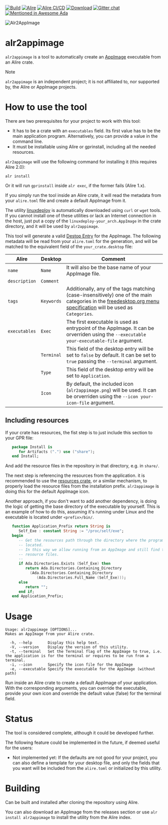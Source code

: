 [![Build](https://github.com/mgrojo/alr2appimage/actions/workflows/main.yml/badge.svg)](https://github.com/mgrojo/alr2appimage/actions/workflows/main.yml)
[![Alire](https://img.shields.io/endpoint?url=https://alire.ada.dev/badges/alr2appimage.json)](https://alire.ada.dev/crates/alr2appimage.html)
[![Alire CI/CD](https://img.shields.io/endpoint?url=https://alire-crate-ci.ada.dev/badges/alr2appimage.json)](https://alire-crate-ci.ada.dev/crates/alr2appimage.html)
[![Download][download-img]][download]
[![Gitter chat](https://badges.gitter.im/gitterHQ/gitter.png)](https://gitter.im/ada-lang/Lobby)
[![Mentioned in Awesome Ada](https://awesome.re/mentioned-badge.svg)](https://github.com/ohenley/awesome-ada)

  [download-img]: https://img.shields.io/github/downloads/mgrojo/alr2appimage/total.svg
  [download]: https://github.com/mgrojo/alr2appimage/releases
  
![Alr2AppImage](https://raw.githubusercontent.com/mgrojo/alr2appimage/master/share/alr2appimage/alr2appimage.png "alr2appimage icon")

# alr2appimage

`alr2appimage` is a tool to automatically create an
[AppImage](https://appimage.org/) executable from an Alire crate.

> [!NOTE]
> `alr2appimage` is an independent project; it is not
> affiliated to, nor supported by, the Alire or AppImage projects.

# How to use the tool

There are two prerequisites for your project to work with this tool:
- It has to be a crate with an `executables` field. Its first value
  has to be the main application program. Alternatively, you can
  provide a value in the command line.
- It must be installable using Alire or gprinstall, including all the
  needed resources.


`alr2appimage` will use the following command for installing it (this requires Alire 2.0):
```shell
alr install
```
Or it will run `gprinstall` inside `alr exec`, if the former fails (Alire 1.x).

If you simply run the tool inside an Alire crate, it will read the
metadata from your `alire.toml` file and create a default AppImage
from it.

The utility [linuxdeploy](https://github.com/linuxdeploy/linuxdeploy)
is automatically downloaded using `curl` or `wget` tools. If you
cannot install one of these utilities or lack an Internet connection in the
host, just put a copy of the `linuxdeploy-your_arch.AppImage` in the
crate directory, and it will be used by `alr2appimage`.

This tool will generate a valid [Destop Entry](https://specifications.freedesktop.org/desktop-entry-spec/latest/)
for the AppImage. The following metadata will be read from your
`alire.toml` for the generation, and will be matched to the equivalent
field of the `your_crate.desktop` file:

| Alire         | Desktop    | Comment                                                                                                                                                                                                                               |
|---------------|------------|---------------------------------------------------------------------------------------------------------------------------------------------------------------------------------------------------------------------------------------|
| `name`        | `Name`     | It will also be the base name of your AppImage file.                                                                                                                                                                                  |
| `description` | `Comment`  |                                                                                                                                                                                                                                       |
| `tags`        | `Keywords` | Additionally, any of the tags matching (case-insensitively) one of the main categories in the [freedesktop.org menu specification](https://specifications.freedesktop.org/menu-spec/menu-spec-1.0.html) will be used as `Categories`. |
| `executables` | `Exec`     | The first executable is used as entrypoint of the AppImage. It can be orverriden using the `--executable your-executable-file` argument.                                                                                              |
|               | `Terminal` | This field of the desktop entry will be set to `false` by default. It can be set to `true` passing the `--terminal` argument.                                                                                                         |
|               | `Type`     | This field of the desktop entry will be set to `Application`.                                                                                                                                                                         |
|               | `Icon`     | By default, the included icon (`alr2appimage.png`) will be used. It can be orverriden using the `--icon your-icon-file` argument.                                                                                                     |

## Including resources
If your crate has resources, the fist step is to just include this section to your GPR file:
```ada
   package Install is
      for Artifacts (".") use ("share");
   end Install;
```
And add the resource files in the repository in that directory, e.g. in `share/`.

The next step is referencing the resources from the application.  it
is recommended to use the
[resources crate](https://github.com/alire-project/resources),
or a similar mechanism, to properly load the resource files from the installation
prefix.  `alr2appimage` is doing this for the default AppImage icon.

Another approach, if you don't want to add another dependency, is
doing the logic of getting the base directory of the executable by
yourself. This is an example of how to do this, assuming it's running
under Linux and the executable is located under `<prefix>/bin/`.

```ada
   function Application_Prefix return String is
      Self_Exe : constant String := "/proc/self/exe";
   begin
      -- Get the resources path through the directory where the program is
      -- located.
      -- In this way we allow running from an AppImage and still find the
      -- resource files.
      --
      if Ada.Directories.Exists (Self_Exe) then
         return Ada.Directories.Containing_Directory
           (Ada.Directories.Containing_Directory
              (Ada.Directories.Full_Name (Self_Exe)));
      else
         return "";
      end if;
   end Application_Prefix;
```

# Usage
```
Usage: alr2appimage [OPTIONS]...
Makes an AppImage from your Alire crate.

  -h, --help       Display this help text.
  -V, --version    Display the version of this utility.
  -t, --terminal   Set the Terminal flag of the AppImage to true, i.e. the application is for the terminal or requires to be run from a terminal.
  -i, --icon       Specify the icon file for the AppImage
  -e, --executable Specify the executable for the AppImage (without path)
```

Run inside an Alire crate to create a default AppImage of your
application.  With the corresponding arguments, you can override the
executable, provide your own icon and override the default value
(false) for the terminal field.


# Status
The tool is considered complete, although it could be developed further.

The following feature could be implemented in the future, if deemed
useful for the users:
- Not implemented yet: If the defaults are not good for your
  project, you can also define a template for your desktop file, and
  only the fields that you want will be included from the `alire.toml`
  or initialized by this utility.

# Building
Can be built and installed after cloning the repository using Alire.

You can also download an AppImage from the releases section or use
`alr install alr2appimage` to install the utility from the Alire index.
